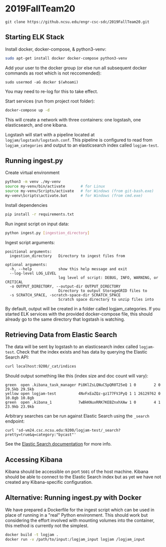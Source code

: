 # 2019FallTeam20

```
git clone https://github.ncsu.edu/engr-csc-sdc/2019FallTeam20.git
```

## Starting ELK Stack

Install docker, docker-compose, & python3-venv:
```bash
sudo apt-get install docker docker-compose python3-venv
```

Add your user to the docker group (or else run all subsequent docker commands as root which is not reccomended):
```
sudo usermod -aG docker $(whoami)
```
You may need to re-log for this to take effect.

Start services (run from project root folder):
```bash
docker-compose up -d
```
This will create a network with three containers: one logstash, one elasticsearch, and one kibana.

Logstash will start with a pipeline located at `logjam/logstash/logstash.conf`. This pipeline is configured to read from `logjam_categories` and output to an elasticsearch index called `logjam-test`.

## Running ingest.py

Create virtual environment
```bash
python3 -m venv ./my-venv
source my-venv/bin/activate       # for Linux
source my-venv/Scripts/activate   # for Windows (from git-bash.exe)
my-venv\Scripts\activate.bat      # for Windows (from cmd.exe)
```

Install dependencies
```bash
pip install -r requirements.txt
```

Run ingest script on input data:
```bash
python ingest.py [ingestion_directory]
```

Ingest script arguments:
```
positional arguments:
  ingestion_directory   Directory to ingest files from

optional arguments:
  -h, --help            show this help message and exit
  --log-level LOG_LEVEL
                        log level of script: DEBUG, INFO, WARNING, or CRITICAL
  -o OUTPUT_DIRECTORY, --output-dir OUTPUT_DIRECTORY
                        Directory to output StorageGRID files to
  -s SCRATCH_SPACE, -scratch-space-dir SCRATCH_SPACE
                        Scratch space directory to unzip files into
```

By default, output will be created in a folder called logjam_categories. If you started ELK services with the provided docker-compose file, this should already go to the same directory that logstash is watching.

## Retrieving Data from Elastic Search
The data will be sent by logstash to an elasticsearch index called `logjam-test`. Check that the index exists and has data by querying the Elastic Search API:
```bash
curl localhost:9200/_cat/indices
```

Should output something like this (index size and doc count will vary):
```
green  open .kibana_task_manager Pi8KlZsLQNuC5pQR0T25eQ 1 0        2 0 29.5kb 29.5kb
yellow open logjam-test          4NvFxEaZQz-gz177FVJPyQ 1 1 26129762 0 10.8gb 10.8gb
green  open .kibana_1            7wBkKNuxRRK7KEBZnxhXAw 1 0        4 1 23.9kb 23.9kb
```

Arbitrary searches can be run against Elastic Search using the `_search` endpoint:
```
curl 'sd-vm24.csc.ncsu.edu:9200/logjam-test/_search?pretty=true&q=category:"bycast"'
```
See the [Elastic Search documentation](https://www.elastic.co/guide/en/elasticsearch/reference/current/docs.html) for more info.

## Accessing Kibana

Kibana should be accessible on port `5601` of the host machine. Kibana should be able to connect to the Elastic Search index but as yet we have not created any Kibana-specific configuration.

## Alternative: Running ingest.py with Docker
We have prepared a Dockerfile for the ingest script which can be used in place of running in a "real" Python environment. This should work but considering the effort involved with mounting volumes into the container, this method is currently not the simplest.

```bash
docker build -t logjam .
docker run -v /path/to/input:/logjam_input logjam /logjam_input
```
